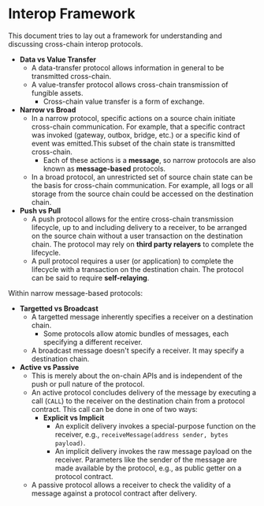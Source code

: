 # Interop Framework

This document tries to lay out a framework for understanding and discussing cross-chain interop protocols.

- **Data vs Value Transfer**
    - A data-transfer protocol allows information in general to be transmitted cross-chain.
    - A value-transfer protocol allows cross-chain transmission of fungible assets.
        - Cross-chain value transfer is a form of exchange.
- **Narrow vs Broad**
    - In a narrow protocol, specific actions on a source chain initiate cross-chain communication. For example, that a specific contract was invoked (gateway, outbox, bridge, etc.) or a specific kind of event was emitted.This subset of the chain state is transmitted cross-chain.
        - Each of these actions is a **message**, so narrow protocols are also known as **message-based** protocols.
    - In a broad protocol, an unrestricted set of source chain state can be the basis for cross-chain communication. For example, all logs or all storage from the source chain could be accessed on the destination chain.
- **Push vs Pull**
    - A push protocol allows for the entire cross-chain transmission lifecycle, up to and including delivery to a receiver, to be arranged on the source chain without a user transaction on the destination chain. The protocol may rely on **third party relayers** to complete the lifecycle.
    - A pull protocol requires a user (or application) to complete the lifecycle with a transaction on the destination chain. The protocol can be said to require **self-relaying**.

Within narrow message-based protocols:

- **Targetted vs Broadcast**
    - A targetted message inherently specifies a receiver on a destination chain.
        - Some protocols allow atomic bundles of messages, each specifying a different receiver.
    - A broadcast message doesn't specify a receiver. It may specify a destination chain.
- **Active vs Passive**
    - This is merely about the on-chain APIs and is independent of the push or pull nature of the protocol.
    - An active protocol concludes delivery of the message by executing a call (`CALL`) to the receiver on the destination chain from a protocol contract. This call can be done in one of two ways:
        - **Explicit vs Implicit**
            - An explicit delivery invokes a special-purpose function on the receiver, e.g., `receiveMessage(address sender, bytes payload)`.
            - An implicit delivery invokes the raw message payload on the receiver. Parameters like the sender of the message are made available by the protocol, e.g., as public getter on a protocol contract.
    - A passive protocol allows a receiver to check the validity of a message against a protocol contract after delivery.
